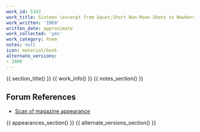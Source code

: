 ```yaml
---
work_id: 5342
work_title: Sixteen (excerpt from &quot;Short Non-Moon Shots to Nowhere&quot;)
work_written: '1969'
written_date: approximate
work_collected: 'yes'
work_category: Poem
notes: null
icon: material/book
alternate_versions:
- 2000
---
```


{{ section_title() }}
{{ work_info() }}
{{ notes_section() }}
## Forum References
- [Scan of magazine appearance](https://bukowskiforum.com/threads/jeopardy-vol-6-march-1970.11759/)

{{ appearances_section() }}
{{ alternate_versions_section() }}